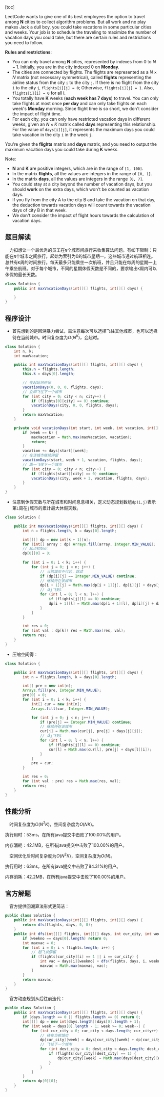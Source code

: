 [toc]

LeetCode wants to give one of its best employees the option to travel among **N** cities to collect algorithm problems. But all work and no play makes Jack a dull boy, you could take vacations in some particular cities and weeks. Your job is to schedule the traveling to maximize the number of vacation days you could take, but there are certain rules and restrictions you need to follow.

**Rules and restrictions**:

* You can only travel among **N** cities, represented by indexes from $0$ to $N-1$. Initially, you are in the city indexed $0$ on **Monday**.
* The cities are connected by flights. The flights are represented as a $N \times N$ matrix (not necessary symmetrical), called **flights** representing the airline status from the city `i` to the city `j`. If there is no flight from the city `i` to the city `j`, `flights[i][j] = 0`; Otherwise, `flights[i][j] = 1`. Also, `flights[i][i] = 0` for all i.
* You totally have **K** weeks (**each week has 7 days**) to travel. You can only take flights at most once **per day** and can only take flights on each week's **Monday** morning. Since flight time is so short, we don't consider the impact of flight time.
* For each city, you can only have restricted vacation days in different weeks, given an $N \times K$ matrix called **days** representing this relationship. For the value of `days[i][j]`, it represents the maximum days you could take vacation in the city `i` in the week `j`.

You're given the **flights** matrix and **days** matrix, and you need to output the maximum vacation days you could take during **K** weeks.


Note:

* **N** and **K** are positive integers, which are in the range of `[1, 100]`.
* In the matrix **flights**, all the values are integers in the range of `[0, 1]`.
* In the matrix **days**, all the values are integers in the range `[0, 7]`.
* You could stay at a city beyond the number of vacation days, but you should **work** on the extra days, which won't be counted as vacation days.
* If you fly from the city A to the city B and take the vacation on that day, the deduction towards vacation days will count towards the vacation days of city B in that week.
* We don't consider the impact of flight hours towards the calculation of vacation days.



## 题目解读

&emsp;力扣想让一个最优秀的员工在`N`个城市间旅行来收集算法问题。有如下限制：只能在`N`个城市之间旅行，起始为索引为0的城市星期一。这些城市通过航班相连。总共有`K`周的时间旅行。每天最多只能乘坐一次航班，并且只能在每周的星期一上午乘坐航班。对于每个城市，不同的星期休假天数是不同的，要求输出`K`周内可以休假的最长天数。

```java
class Solution {
    public int maxVacationDays(int[][] flights, int[][] days) {

    }
}
```

## 程序设计

* 首先想到的是回溯暴力尝试，需注意每次可以选择飞往其他城市，也可以选择待在当前城市。时间复杂度为$O(N^K)$，会超时。

```java
class Solution {
    int n, k;
    int maxVacation;

    public int maxVacationDays(int[][] flights, int[][] days) {
        this.n = flights.length;
        this.k = days[0].length;

        // 在起始地停留
        vacationDays(0, 0, 0, flights, days);
        // 立即飞往下一个城市
        for (int city = 0; city < n; city++) {
            if (flights[0][city] == 0) continue;
            vacationDays(city, 0, 0, flights, days);
        }
        return maxVacation;
    }

    private void vacationDays(int start, int week, int vacation, int[][] flights, int[][] days) {
        if (week == k) {
            maxVacation = Math.max(maxVacation, vacation);
            return;
        }
        vacation += days[start][week];
        // 在该城市继续停留
        vacationDays(start, week + 1, vacation, flights, days);
        // 周一飞往下一个城市
        for (int city = 0; city < n; city++) {
            if (flights[start][city] == 0) continue;
            vacationDays(city, week + 1, vacation, flights, days);
        }
    }
}
```

* 注意到休假天数与所在城市和时间息息相关，定义动态规划数组`dp(i,j)`表示第`i`周在`j`城市的累计最大休假天数。

```java
class Solution {

    public int maxVacationDays(int[][] flights, int[][] days) {
        int n = flights.length, k = days[0].length;

        int[][] dp = new int[k + 1][n];
        for (int[] array : dp) Arrays.fill(array, Integer.MIN_VALUE);
        // 起点初始化
        dp[0][0] = 0;
        
        for (int i = 0; i < k; i++) {
            for (int j = 0; j < n; j++) {
                // 当前城市不可达，跳过
                if (dp[i][j] == Integer.MIN_VALUE) continue;
                // 继续待在该城市
                dp[i + 1][j] = Math.max(dp[i + 1][j], dp[i][j] + days[j][i]);
                // 从j飞到l
                for (int l = 0; l < n; l++) {
                    if (flights[j][l] == 0) continue;
                    dp[i + 1][l] = Math.max(dp[i + 1][l], dp[i][j] + days[l][i]);
                }
            }
        }

        int res = 0;
        for (int val : dp[k]) res = Math.max(res, val);
        return res;
    }
}
```

* 压缩空间得：

```java
class Solution {

    public int maxVacationDays(int[][] flights, int[][] days) {
        int n = flights.length, k = days[0].length;

        int[] pre = new int[n];
        Arrays.fill(pre, Integer.MIN_VALUE);
        pre[0] = 0;
        for (int i = 0; i < k; i++) {
            int[] cur = new int[n];
            Arrays.fill(cur, Integer.MIN_VALUE);

            for (int j = 0; j < n; j++) {
                if (pre[j] == Integer.MIN_VALUE) continue;
                // 继续待在该城市
                cur[j] = Math.max(cur[j], pre[j] + days[j][i]);
                // 从j飞到l
                for (int l = 0; l < n; l++) {
                    if (flights[j][l] == 0) continue;
                    cur[l] = Math.max(cur[l], pre[j] + days[l][i]);
                }
            }
            pre = cur;
        }

        int res = 0;
        for (int val : pre) res = Math.max(res, val);
        return res;
    }
}
```

## 性能分析

&emsp;时间复杂度为$O(N^2K)$，空间复杂度为$O(NK)$。

执行用时：53ms，在所有java提交中击败了100.00%的用户。

内存消耗：42.1MB，在所有java提交中击败了100.00%的用户。

&emsp;空间优化后时间复杂度为$O(N^2K)$，空间复杂度为$O(N)$。

执行用时：63ms，在所有java提交中击败了84.31%的用户。

内存消耗：42.2MB，在所有java提交中击败了100.00%的用户。

## 官方解题

&emsp;官方提供回溯算法形式更简洁：

```java
public class Solution {
    public int maxVacationDays(int[][] flights, int[][] days) {
        return dfs(flights, days, 0, 0);
    }
    public int dfs(int[][] flights, int[][] days, int cur_city, int weekno) {
        if (weekno == days[0].length) return 0;
        int maxvac = 0;
        for (int i = 0; i < flights.length; i++) {
            // 起飞或停留
            if (flights[cur_city][i] == 1 || i == cur_city) {
                int vac = days[i][weekno] + dfs(flights, days, i, weekno + 1);
                maxvac = Math.max(maxvac, vac);
            }
        }
        return maxvac;
    }
}
```

&emsp;官方动态规划从后往前迭代：

```java
public class Solution {
    public int maxVacationDays(int[][] flights, int[][] days) {
        if (days.length == 0 || flights.length == 0) return 0;
        int[][] dp = new int[days.length][days[0].length + 1];
        for (int week = days[0].length - 1; week >= 0; week--) {
            for (int cur_city = 0; cur_city < days.length; cur_city++) {
                // 待在当前城市
                dp[cur_city][week] = days[cur_city][week] + dp[cur_city][week + 1];
                // 飞往下一个城市
                for (int dest_city = 0; dest_city < days.length; dest_city++) {
                    if (flights[cur_city][dest_city] == 1) {
                        dp[cur_city][week] = Math.max(days[dest_city][week] + dp[dest_city][week + 1], dp[cur_city][week]);
                    }
                }
            }
        }
        return dp[0][0];
    }
}
```
